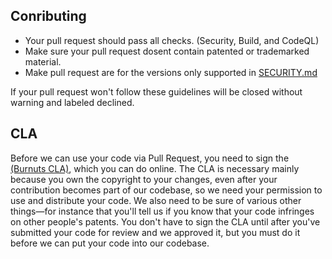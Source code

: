## Conributing

- Your pull request should pass all checks. (Security, Build, and CodeQL)
- Make sure your pull request dosent contain patented or trademarked material.
- Make pull request are for the versions only supported in [SECURITY.md](https://github.com/Team-Burnuts/BurnutsPlusTNTandDisparityMod/blob/master/SECURITY.md.)

If your pull request won't follow these guidelines will be closed without warning and labeled declined.

## CLA

Before we can use your code via Pull Request, you need to sign the [(Burnuts CLA)](https://cla-assistant.io/Team-Burnuts/BurnutsPlusTNTandDisparityMod), which you can do online.
The CLA is necessary mainly because you own the copyright to your changes, even after your contribution 
becomes part of our codebase, so we need your permission to use and distribute your code. We also need to be sure 
of various other things—for instance that you'll tell us if you know that your code infringes on other people's patents. 
You don't have to sign the CLA until after you've submitted your code for review and we approved it, but you must do it before  we can put your code into our codebase.
